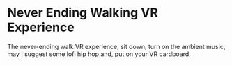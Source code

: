 # Never Ending Walking VR Experience
The never-ending walk VR experience, sit down, turn on the ambient music, may I suggest some lofi hip hop and, put on your VR cardboard.

